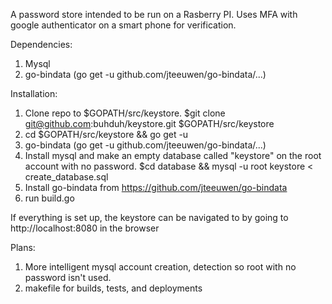 A password store intended to be run on a Rasberry PI.
Uses MFA with google authenticator on a smart phone for
verification.

Dependencies:
1. Mysql
2. go-bindata (go get -u github.com/jteeuwen/go-bindata/...)

Installation:
1.  Clone repo to $GOPATH/src/keystore.  $git clone git@github.com:buhduh/keystore.git $GOPATH/src/keystore
2.  cd $GOPATH/src/keystore && go get -u
3.  go-bindata (go get -u github.com/jteeuwen/go-bindata/...)
4.  Install mysql and make an empty database called "keystore" on the root account
with no password.  $cd database && mysql -u root keystore < create_database.sql
5.  Install go-bindata from https://github.com/jteeuwen/go-bindata
6.  run build.go

If everything is set up, the keystore can be navigated to by going to http://localhost:8080 in the browser

Plans:
1.  More intelligent mysql account creation, detection so root with no password isn't used.
2.  makefile for builds, tests, and deployments
